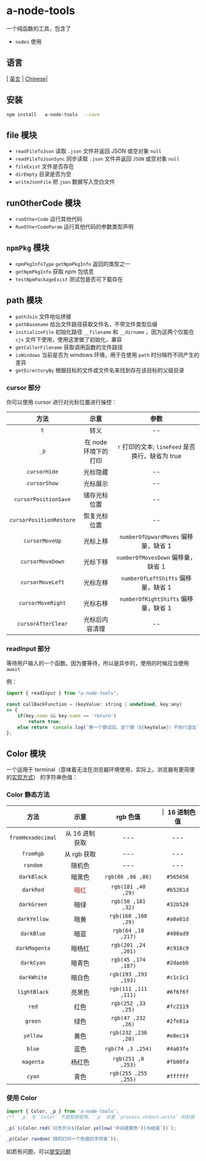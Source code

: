 # a-node-tools

一个纯函数的工具，包含了

- `nodes` 使用

## 语言

| [英文](https://github.com/earthnutDev/a-node-tools/blob/main/README.md) | [Chinese](https://github.com/earthnutDev/a-node-tools/blob/main/自述文件.md)|

## 安装

```sh
npm install   a-node-tools  --save
```

## file 模块

- `readFileToJson` 读取 `.json` 文件并返回 JSON 或空对象 `null`
- `readFileToJsonSync` 同步读取 `.json` 文件并返回 `JSON` 或空对象 `null`
- `fileExist` 文件是否存在
- `dirEmpty` 目录是否为空
- `writeJsonFile` 把 `json` 数据写入空白文件

## runOtherCode 模块

- `runOtherCode` 运行其他代码
- `RunOtherCodeParam` 运行其他代码的参数类型声明

## `npmPkg` 模块

- `npmPkgInfoType` `getNpmPkgInfo` 返回的类型之一
- `getNpmPkgInfo` 获取 npm 包信息
- `testNpmPackageExist` 测试包是否可下载存在

## path 模块

- `pathJoin` 文件地址拼接
- `pathBasename` 给出文件路径获取文件名，不带文件类型后缀
- `initializeFile` 初始化路径 `__filename` 和 `__dirname` ，因为这两个仅能在 `cjs` 文件下使用，使用这里做了初始化，兼容
- `getCallerFilename` 获取调用函数的文件路径
- `isWindows` 当前是否为 windows 环境，用于在使用 `path` 时分隔符不同产生的差异
- `getDirectoryBy` 根据目标的文件或文件名来找到存在该目标的父级目录

### cursor 部分

你可以使用 cursor 进行对光标位置进行操控：

|          方法           |         示意         |                       参数                       |
| :---------------------: | :------------------: | :----------------------------------------------: |
|           `t`           |         转义         |                        --                        |
|          `_p`           | 在 node 环境下的打印 | `r` 打印的文本; `lineFeed` 是否换行，缺省为 true |
|      `cursorHide`       |       光标隐藏       |                        --                        |
|      `cursorShow`       |       光标展示       |                        --                        |
|  `cursorPositionSave`   |     储存光标位置     |                        --                        |
| `cursorPositionRestore` |     恢复光标位置     |                        --                        |
|     `cursorMoveUp`      |       光标上移       |       `numberOfUpwardMoves` 偏移量，缺省 1       |
|    `cursorMoveDown`     |       光标下移       |        `numberOfMovesDown` 偏移量，缺省 1        |
|    `cursorMoveLeft`     |       光标左移       |       `numberOfLeftShifts` 偏移量，缺省 1        |
|    `cursorMoveRight`    |       光标右移       |       `numberOfRightShifts` 偏移量，缺省 1       |
|   `cursorAfterClear`    |    光标后内容清理    |                        --                        |

### readInput 部分

等待用户输入的一个函数。因为要等待，所以是异步的，使用的时候应当使用 `await`

例：

```js
import { readInput } from "a-node-tools";

const callBackFunction = (keyValue: string | undefined, key:any)
=> {
    if(key.name && key.name == 'return')
        return true;
    else return  console.log(`换一个键试试，这个键（${keyValue}）不执行退出`);
};
```

## Color 模块

一个运用于 terminal（意味着无法在浏览器环境使用，实际上，浏览器有更简便的[实现方式](https://developer.mozilla.org/zh-CN/docs/Web/API/console)） 的字符串色值：

### Color 静态方法

|       方法        |                  示意                   |       rgb 色值       | ｜ 16 进制色值 |
| :---------------: | :-------------------------------------: | :------------------: | :------------: |
| `fromHexadecimal` |             从 16 进制获取              |         ---          |      ---       |
|     `fromRgb`     |               从 rgb 获取               |         ---          |      ---       |
|     `random`      |                 随机色                  |         ---          |      ---       |
|    `darkBlack`    |                 暗黑色                  |  `rgb(86 ,86 ,86)`   |   `#565656`    |
|     `darkRed`     | <span style="color:#b5281d">暗红</span> |  `rgb(181 ,40 ,29)`  |   `#b5281d`    |
|    `darkGreen`    |                  暗绿                   |  `rgb(50 ,181 ,32)`  |   `#32b520`    |
|   `darkYellow`    |                  暗黄                   | `rgb(160 ,160 ,29)`  |   `#a0a01d`    |
|    `darkBlue`     |                  暗蓝                   |  `rgb(64 ,10 ,217)`  |   `#400ad9`    |
|   `darkMagenta`   |                 暗杨红                  | `rgb(201 ,24 ,201)`  |   `#c918c9`    |
|    `darkCyan`     |                 暗青色                  | `rgb(45 ,174 ,187)`  |   `#2daebb`    |
|    `darkWhite`    |                 暗白色                  | `rgb(193 ,193 ,193)` |   `#c1c1c1`    |
|   `lightBlack`    |                 亮黑色                  | `rgb(111 ,111 ,111)` |   `#6f6f6f`    |
|       `red`       |                  红色                   |  `rgb(252 ,33 ,25)`  |   `#fc2119`    |
|      `green`      |                  绿色                   |  `rgb(47 ,232 ,26)`  |   `#2fe81a`    |
|     `yellow`      |                  黄色                   | `rgb(232 ,236 ,20)`  |   `#e8ec14`    |
|      `blue`       |                  蓝色                   |  `rgb(74 ,3 ,254)`   |   `#4a03fe`    |
|     `magenta`     |                 杨红色                  |  `rgb(251 ,0 ,253)`  |   `#fb00fa`    |
|      `cyan`       |                  青色                   | `rgb(255 ,255 ,255)` |   `#ffffff`    |

### 使用 Color

```ts
import { Color, _p } from 'a-node-tools';
/** `_p` 与 `Color` 不是配搭使用，`_p` 仅是 `process.stdout.write` 的封装  */

_p(`${Color.red(`红色开头${Color.yellow('中间是黄色')}与结尾`)}`);

_p(Color.random('随机打印一个色值的字符串'));
```

如若有问题，可以[提交问题](https://github.com/earthnutDev/a-node-tools/issues/new)
